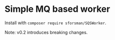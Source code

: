 Simple MQ based worker
======================

Install with `composer require sforsman/SQSWorker`.

Note: v0.2 introduces breaking changes.
